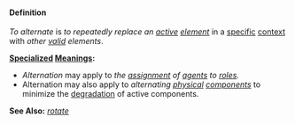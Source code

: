 #### Definition

*To alternate* is *to repeatedly replace an [active](https://github.com/gcassel/Modular-Organization-Terminology/blob/master/terms/active.md) [element](https://github.com/gcassel/Modular-Organization-Terminology/blob/master/terms/element.md)* in a [specific](https://github.com/gcassel/Modular-Organization-Terminology/blob/master/terms/specific.md) [context](https://github.com/gcassel/Modular-Organization-Terminology/blob/master/terms/context.md) with *other [valid](https://github.com/gcassel/Modular-Organization-Terminology/blob/master/terms/valid.md) elements*.
		
**[Specialized](https://github.com/gcassel/Modular-Organization-Terminology/blob/master/terms/specialize.md) [Meanings](https://github.com/gcassel/Modular-Organization-Terminology/blob/master/terms/mean.md):**  
* *Alternation* may apply to *the [assignment](https://github.com/gcassel/Modular-Organization-Terminology/blob/master/terms/assign.md) of [agents](https://github.com/gcassel/Modular-Organization-Terminology/blob/master/terms/agent.md) to [roles](https://github.com/gcassel/Modular-Organization-Terminology/blob/master/terms/role.md).*
* Alternation may also apply to *alternating [physical](https://github.com/gcassel/Modular-Organization-Terminology/blob/master/terms/physical.md) [components](https://github.com/gcassel/Modular-Organization-Terminology/blob/master/terms/component.md)* to minimize the [degradation](https://github.com/gcassel/Modular-Organization-Terminology/blob/master/terms/degrade.md) of active components.

**See Also:** *[rotate](https://github.com/gcassel/Modular-Organization-Terminology/blob/master/terms/rotate.md)*
